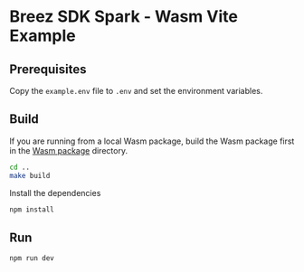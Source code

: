# Breez SDK Spark - Wasm Vite Example

## Prerequisites

Copy the `example.env` file to `.env` and set the environment variables.

## Build

If you are running from a local Wasm package, build the Wasm package first in the [Wasm package](../../) directory.

```bash
cd ..
make build
```

Install the dependencies

```bash
npm install
```

## Run

```bash
npm run dev
```
